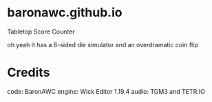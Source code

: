 # baronawc.github.io
Tabletop Score Counter

oh yeah it has a 6-sided die simulator and an overdramatic coin flip

# Credits
code: BaronAWC
engine: Wick Editor 1.19.4
audio: TGM3 and TETR.IO
